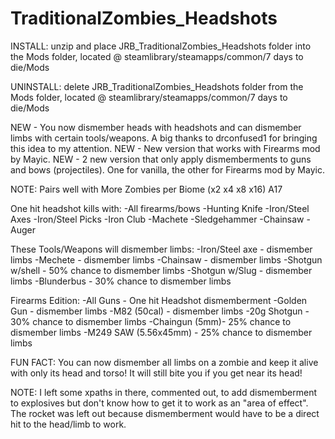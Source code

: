 # TraditionalZombies_Headshots


INSTALL: unzip and place JRB_TraditionalZombies_Headshots folder into the Mods folder, located @ steamlibrary/steamapps/common/7 days to die/Mods

UNINSTALL: delete JRB_TraditionalZombies_Headshots folder from the Mods folder, located @ steamlibrary/steamapps/common/7 days to die/Mods

NEW - You now dismember heads with headshots and can dismember limbs with certain tools/weapons. A big thanks to drconfused1 for bringing this idea to my attention.
NEW - New version that works with Firearms mod by Mayic.
NEW - 2 new version that only apply dismemberments to guns and bows (projectiles). One for vanilla, the other for Firearms mod by Mayic.

NOTE: Pairs well with More Zombies per Biome (x2 x4 x8 x16) A17

One hit headshot kills with:
-All firearms/bows
-Hunting Knife
-Iron/Steel Axes
-Iron/Steel Picks
-Iron Club
-Machete
-Sledgehammer
-Chainsaw
-Auger

These Tools/Weapons will dismember limbs:
-Iron/Steel axe - dismember limbs
-Mechete - dismember limbs
-Chainsaw - dismember limbs
-Shotgun w/shell - 50% chance to dismember limbs
-Shotgun w/Slug - dismember limbs
-Blunderbus - 30% chance to dismember limbs

Firearms Edition:
-All Guns - One hit Headshot dismemberment
-Golden Gun - dismember limbs
-M82 (50cal) - dismember limbs
-20g Shotgun - 30% chance to dismember limbs
-Chaingun (5mm)- 25% chance to dismember limbs
-M249 SAW (5.56x45mm) - 25% chance to dismember limbs


FUN FACT: You can now dismember all limbs on a zombie and keep it alive with only its head and torso! It will still bite you if you get near its head!

NOTE: I left some xpaths in there, commented out, to add dismemberment to explosives but don't know how to get it to work as an "area of effect". The rocket was left out because dismemberment would have to be a direct hit to the head/limb to work.
